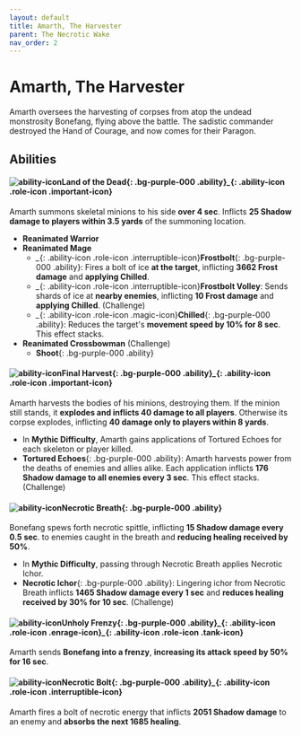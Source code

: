 ```yaml
---
layout: default
title: Amarth, The Harvester
parent: The Necrotic Wake
nav_order: 2
---
```


# Amarth, The Harvester

Amarth oversees the harvesting of corpses from atop the undead monstrosity Bonefang, flying above the battle. The sadistic commander destroyed the Hand of Courage, and now comes for their Paragon.

## Abilities

#### ![ability-icon](https://wow.zamimg.com/images/wow/icons/large/spell_shadow_nightofthedead.jpg)**Land of the Dead**{: .bg-purple-000 .ability}*_*{: .ability-icon .role-icon .important-icon}
  Amarth summons skeletal minions to his side **over 4 sec**. Inflicts **25 Shadow damage to players within 3.5 yards** of the summoning location.
  - **Reanimated Warrior**
  - **Reanimated Mage**
    - *_*{: .ability-icon .role-icon .interruptible-icon}**Frostbolt**{: .bg-purple-000 .ability}: Fires a bolt of ice **at the target**, inflicting **3662 Frost damage** and **applying Chilled**.
    - *_*{: .ability-icon .role-icon .interruptible-icon}**Frostbolt Volley**: Sends shards of ice at **nearby enemies**, inflicting **10 Frost damage** and **applying Chilled**. (Challenge)
    - *_*{: .ability-icon .role-icon .magic-icon}**Chilled**{: .bg-purple-000 .ability}: Reduces the target's **movement speed by 10% for 8 sec**. This effect stacks.
  - **Reanimated Crossbowman** (Challenge)
    - **Shoot**{: .bg-purple-000 .ability}

#### ![ability-icon](https://wow.zamimg.com/images/wow/icons/large/spell_necro_deathlyecho.jpg)**Final Harvest**{: .bg-purple-000 .ability}*_*{: .ability-icon .role-icon .important-icon}
Amarth harvests the bodies of his minions, destroying them.
If the minion still stands, it **explodes and inflicts 40 damage to all players**. Otherwise its corpse explodes, inflicting **40 damage only to players within 8 yards**.
  - In **Mythic Difficulty**, Amarth gains applications of Tortured Echoes for each skeleton or player killed.
  - **Tortured Echoes**{: .bg-purple-000 .ability}: Amarth harvests power from the deaths of enemies and allies alike. Each application inflicts **176 Shadow damage to all enemies every 3 sec**.
  This effect stacks. (Challenge)

#### ![ability-icon](https://wow.zamimg.com/images/wow/icons/large/spell_necro_inevitableend.jpg)**Necrotic Breath**{: .bg-purple-000 .ability}
Bonefang spews forth necrotic spittle, inflicting **15 Shadow damage every 0.5 sec**. to enemies caught in the breath and **reducing healing received by 50%**.
  - In **Mythic Difficulty**, passing through Necrotic Breath applies Necrotic Ichor.
  - **Necrotic Ichor**{: .bg-purple-000 .ability}: Lingering ichor from Necrotic Breath inflicts **1465 Shadow damage every 1 sec** and **reduces healing received by 30% for 10 sec**. (Challenge)

#### ![ability-icon](https://wow.zamimg.com/images/wow/icons/large/spell_shadow_unholyfrenzy.jpg)**Unholy Frenzy**{: .bg-purple-000 .ability}*_*{: .ability-icon .role-icon .enrage-icon}*_*{: .ability-icon .role-icon .tank-icon}
Amarth sends **Bonefang into a frenzy**, **increasing its attack speed by 50% for 16 sec**.

#### ![ability-icon](https://wow.zamimg.com/images/wow/icons/large/spell_necro_voodooblast.jpg)**Necrotic Bolt**{: .bg-purple-000 .ability}*_*{: .ability-icon .role-icon .interruptible-icon}
Amarth fires a bolt of necrotic energy that inflicts **2051 Shadow damage** to an enemy and **absorbs the next 1685 healing**.
